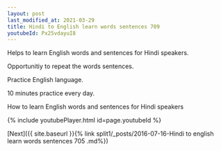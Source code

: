 ```yaml
---
layout: post
last_modified_at: 2021-03-29
title: Hindi to English learn words sentences 709 
youtubeId: Px25vdayuI8
---
```

 
 
Helps to learn English words and sentences for Hindi speakers.

Opportunitiy to repeat the words sentences. 

Practice English language. 
 
10 minutes practice every day. 
 
How to learn English words and sentences for Hindi speakers 
 
{% include youtubePlayer.html id=page.youtubeId %}
 
 
[Next]({{ site.baseurl }}{% link  split1/_posts/2016-07-16-Hindi to english learn words sentences 705 .md%})
 
